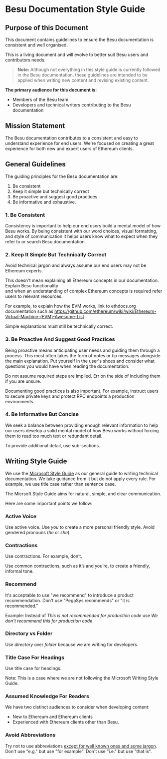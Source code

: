 # Besu Documentation Style Guide

## Purpose of this Document

This document contains guidelines to ensure the Besu documentation is consistent and well organised.

This is a living document and will evolve to better suit Besu users and contributors needs.

> **Note:** Although not everything in this style guide is currently followed in the Besu 
documentation, these guidelines are intended to be applied when writing new content and revising 
existing content.

**The primary audience for this document is:**

*   Members of the Besu team
*   Developers and technical writers contributing to the Besu documentation

## Mission Statement

The Besu documentation contributes to a consistent and easy to understand experience for end users.
We're focused on creating a great experience for both new and expert users of Ethereum clients.

## General Guidelines

The guiding principles for the Besu documentation are: 
1. Be consistent
1. Keep it simple but technically correct
1. Be proactive and suggest good practices
1. Be informative and exhaustive.

### 1. Be Consistent

Consistency is important to help our end users build a mental model of how Besu works.
By being consistent with our word choices, visual formatting, and style of communication it helps 
users know what to expect when they refer to or search Besu documentation.  

### 2. Keep It Simple But Technically Correct

Avoid technical jargon and always assume our end users may not be Ethereum experts.

This doesn't mean explaining all Ethereum concepts in our documentation. Explain Besu functionality  
and when an understanding of complex Ethereum concepts is required refer users to relevant resources.

For example, to explain how the EVM works, link to ethdocs.org documentation such as 
https://github.com/ethereum/wiki/wiki/Ethereum-Virtual-Machine-(EVM)-Awesome-List

Simple explanations must still be technically correct.

### 3. Be Proactive And Suggest Good Practices

Being proactive means anticipating user needs and guiding them through a process.
This most often takes the form of notes or tip messages alongside the main explanation.
Put yourself in the user's shoes and consider what questions you would have when reading the documentation.

Do not assume required steps are implied. Err on the side of including them if you are unsure. 

Documenting good practices is also important.
For example, instruct users to secure private keys and protect RPC endpoints a production environments. 

### 4. Be Informative But Concise 

We seek a balance between providing enough relevant information to help our users develop a solid 
mental model of how Besu works without forcing them to read too much text or redundant detail.

To provide additional detail, use sub-sections.

## Writing Style Guide

We use the [Microsoft Style Guide](https://docs.microsoft.com/en-us/style-guide/welcome/) as our general guide 
to writing technical documentation.
We take guidance from it but do not apply every rule.
For example, we use title case rather than sentence case.

The Micrsoft Style Guide aims for natural, simple, and clear communication.

Here are some important points we follow:
 
### Active Voice
Use active voice. Use _you_ to create a more personal friendly style. Avoid gendered pronouns (_he_ or _she_).

### Contractions
Use contractions. For example, don’t.

Use common contractions, such as it’s and you’re, to create a friendly, informal tone.

### Recommend
It's acceptable to use "we recommend" to introduce a product recommendation.
Don't use "PegaSys recommends" or "it is recommended."

Example: Instead of _This is not recommended for production code_ use _We don't recommend this for production code_.

### Directory vs Folder 
Use _directory_ over _folder_ because we are writing for developers. 

### Title Case For Headings
Use title case for headings.

Note: This is a case where we are not following the Microsoft Writing Style Guide. 

### Assumed Knowledge For Readers
We have two distinct audiences to consider when developing content:

- New to Ethereum and Ethereum clients
- Experienced with Ethereum clients other than Besu.

### Avoid Abbreviations

Try not to use abbreviations [except for well known ones and some jargon](MKDOCS-MARKDOWN-GUIDE.md#abbreviations).
Don't use "e.g." but use "for example".
Don't use "i.e." but use "that is".